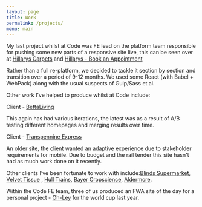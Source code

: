 ```yaml
---
layout: page
title: Work
permalink: /projects/
menu: main
---
```


My last project whilst at Code was FE lead on the platform team responsible for pushing some new parts of a responsive site live, this can be seen over at [Hillarys Carpets](http://www.hillarys.co.uk/carpets) and [Hillarys - Book an Appointment](http://www.hillarys.co.uk/book-an-appointment)

Rather than a full re-platform, we decided to tackle it section by section and transition over a period of 9-12 months. We used some React (with Babel + WebPack) along with the usual suspects of Gulp/Sass et al.

Other work I've helped to produce whilst at Code include:

Client - [BettaLiving](http://www.bettaliving.co.uk)

This again has had various iterations, the latest was as a result of A/B testing different homepages and merging results over time.

Client - [Transpennine Express](http://www.tpexpress.co.uk)

An older site, the client wanted an adaptive experience due to stakeholder requirements for mobile. Due to budget and the rail tender this site hasn't had as much work done on it recently.

Other clients I&rsquo;ve been fortunate to work with include:[Blinds Supermarket](http://www.blinds-supermarket.co.uk), [Velvet Tissue](www.velvettissue.com) , [Hull Trains](http://www.hulltrains.co.uk), [Bayer Cropscience](http://www.bayercropscience.co.uk), [Aldermore](http://www.aldermore.co.uk).

Within the Code FE team, three of us produced an FWA site of the day for a personal project - [Oh-Ley](http://www.oh-ley.com/) for the world cup last year.
